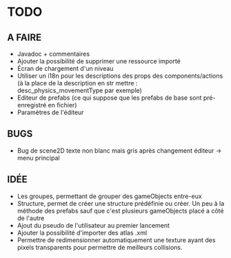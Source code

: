 # TODO

## A FAIRE

- Javadoc + commentaires
- Ajouter la possibilité de supprimer une ressource importé
- Écran de chargement d'un niveau
- Utiliser un i18n pour les descriptions des props des components/actions (à la place de la description en str mettre : desc_physics_movementType par exemple)
- Editeur de prefabs (ce qui suppose que les prefabs de base sont pré-enregistré en fichier)
- Paramètres de l'éditeur

## BUGS

- Bug de scene2D texte non blanc mais gris après changement éditeur -> menu principal

## IDÉE

- Les groupes, permettant de grouper des gameObjects entre-eux
- Structure, permet de créer une structure prédéfinie ou créer. Un peu à la méthode des prefabs sauf que c'est plusieurs gameObjects placé a côté de l'autre
- Ajout du pseudo de l'utilisateur au premier lancement
- Ajouter la possibilité d'importer des atlas .xml
- Permettre de redimensionner automatiquement une texture ayant des pixels transparents pour permettre de meilleurs collisions.